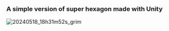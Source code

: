 ### A simple version of super hexagon made with Unity

![20240518_18h31m52s_grim](https://github.com/danii-ree/super-hexagon-unity/assets/142275709/c79c48c9-2394-49fc-a795-29667c4696ad)
